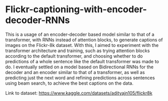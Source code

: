 # Flickr-captioning-with-encoder-decoder-RNNs
This is a usage of an encoder-decoder based model similar to that of a transformer, with RNNs instead of attention blocks, to generate captions of images on the  Flickr-8k dataset. With this, I aimed to experiment with the transformer architecture and training, such as trying attention blocks according to the default transformer, and choosing whether to do predictions of a whole sentence like the default transformer was made to do. I eventually settled on a model based on Bidirectional RNNs for the decoder and an encoder similar to that of a transformer, as well as predicting just the next word and refining predictions across sentences using beam search, to achieve the best captions on the data.

Link to dataset: https://www.kaggle.com/datasets/adityajn105/flickr8k
